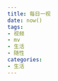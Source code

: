 ```yaml
---
title: 每日一视
date: now()
tags:
- 视频
- mv
- 生活
- 随性
categories:
- 生活
---
```


<ClientOnly>
    <VideoPage/>
</ClientOnly>